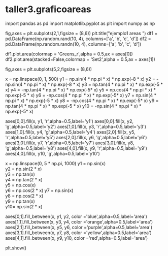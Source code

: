 # taller3.graficoareas
import pandas as pd 
import matplotlib.pyplot as plt
import numpy as np

fig,axes = plt.subplots(2,1,figsize = (8,6))
plt.title("ejemplo1 areas  ")
df1 = pd.DataFrame(np.random.rand(10, 4), columns=['a', 'b', 'c', 'd'])
df2 = pd.DataFrame(np.random.randn(10, 4), columns=['a', 'b', 'c', 'd'])

df1.plot.area(colormap = 'Greens_r',alpha = 0.5,ax = axes[0])
df2.plot.area(stacked=False,colormap = 'Set2',alpha = 0.5,ax = axes[1])


fig,axes = plt.subplots(5,2,figsize = (8,6)) 

x = np.linspace(0, 1, 500)
y1 = np.sin(4 * np.pi * x) * np.exp(-8 * x)
y2 = -np.sin(4 * np.pi * x) * np.exp(-8 * x)
y3 = np.tan(4 * np.pi * x) * np.exp(-5 * x)
y4 = -np.tan(4 * np.pi * x) * np.exp(-5* x)
y5 = np.cos(4 * np.pi * x) * np.exp(-5 * x)
y6 = -np.cos(4 * np.pi * x) * np.exp(-5* x)
y7 = np.sin(4 * np.pi * x) * np.exp(-5 * x)
y8 = -np.cos(4 * np.pi * x) * np.exp(-5* x)
y9 = np.tan(4 * np.pi * x) * np.exp(-5 * x)
y10 = -np.sin(4 * np.pi * x) * np.exp(-5* x)


axes[0,0].fill(x, y1, 'r',alpha=0.5,label='y1') 
axes[0,0].fill(x, y2, 'g',alpha=0.5,label='y2')
axes[1,0].fill(x, y3, 'r',alpha=0.5,label='y3')
axes[1,0].fill(x, y4, 'g',alpha=0.5,label='y4')
axes[2,0].fill(x, y5, 'r',alpha=0.5,label='y5')
axes[2,0].fill(x, y6, 'g',alpha=0.5,label='y6')
axes[3,0].fill(x, y7, 'r',alpha=0.5,label='y7')
axes[3,0].fill(x, y8, 'g',alpha=0.5,label='y8')
axes[4,0].fill(x, y9, 'r',alpha=0.5,label='y9')
axes[4,0].fill(x, y10, 'g',alpha=0.5,label='y10')



x = np.linspace(0, 5 * np.pi, 1000) 
y1 = np.sin(x)  
y2 = np.sin(2 * x)  
y3 = np.tan(x)  
y4 = np.tan(2 * x)  
y5 = np.cos(x)  
y6 = np.cos(2 * x) 
y7 = np.sin(x)  
y8 = np.cos(2 * x)   
y9 = np.tan(x)  
y10= np.sin(2 * x)  

axes[0,1].fill_between(x, y1, y2, color ='blue',alpha=0.5,label='area') 
axes[1,1].fill_between(x, y3, y4, color ='orange',alpha=0.5,label='area')  
axes[2,1].fill_between(x, y5, y6, color ='purple',alpha=0.5,label='area')  
axes[3,1].fill_between(x, y7, y8, color ='yellow',alpha=0.5,label='area')  
axes[4,1].fill_between(x, y9, y10, color ='red',alpha=0.5,label='area')  

plt.show()

